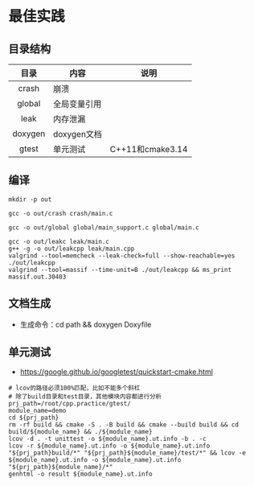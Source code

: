 # 最佳实践

## 目录结构
| 目录 | 内容 | 说明 |
| :----: | -- | -- |
| crash | 崩溃 |  |
| global | 全局变量引用 |  |
| leak | 内存泄漏 |  |
| doxygen | doxygen文档 |  |
| gtest | 单元测试 | C++11和cmake3.14 |

## 编译
```
mkdir -p out

gcc -o out/crash crash/main.c

gcc -o out/global global/main_support.c global/main.c

gcc -o out/leakc leak/main.c
g++ -g -o out/leakcpp leak/main.cpp
valgrind --tool=memcheck --leak-check=full --show-reachable=yes ./out/leakcpp
valgrind --tool=massif --time-unit=B ./out/leakcpp && ms_print massif.out.30403
```

## 文档生成
* 生成命令：cd path && doxygen Doxyfile

## 单元测试
* https://google.github.io/googletest/quickstart-cmake.html

```
# lcov的路径必须100%匹配，比如不能多个斜杠
# 除了build目录和test目录，其他模块内容都进行分析
prj_path=/root/cpp.practice/gtest/
module_name=demo
cd ${prj_path}
rm -rf build && cmake -S . -B build && cmake --build build && cd build/${module_name} && ./${module_name}
lcov -d . -t unittest -o ${module_name}.ut.info -b . -c
lcov -r ${module_name}.ut.info -o ${module_name}.ut.info "${prj_path}build/*" "${prj_path}${module_name}/test/*" && lcov -e ${module_name}.ut.info -o ${module_name}.ut.info "${prj_path}${module_name}/*"
genhtml -o result ${module_name}.ut.info
```
